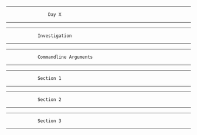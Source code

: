 ******************************************************************************************************************************
                    Day X
******************************************************************************************************************************











******************************************
                Investigation
******************************************        









*****************************************************
                Commandline Arguments
*****************************************************











*****************************************************
                Section 1
*****************************************************

*****************************************************
                Section 2
*****************************************************

*****************************************************
                Section 3
*****************************************************